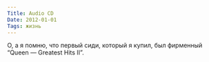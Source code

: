 ```yaml
---
Title: Audio CD
Date: 2012-01-01
Tags: жизнь
---
```


О, а я помню, что первый сиди, который я купил, был фирменный “Queen — Greatest Hits II”.